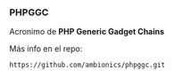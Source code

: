 ### PHPGGC

Acronimo de **PHP Generic Gadget Chains**

Más info en el repo:

    https://github.com/ambionics/phpggc.git

